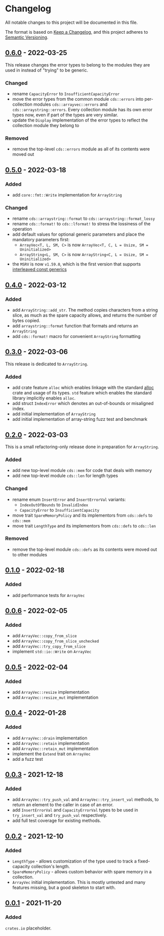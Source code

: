 # Changelog
All notable changes to this project will be documented in this file.

The format is based on [Keep a Changelog](https://keepachangelog.com/en/1.0.0/),
and this project adheres to [Semantic Versioning](https://semver.org/spec/v2.0.0.html).

## [0.6.0] - 2022-03-25
This release changes the error types to belong to the modules they are used in
instead of "trying" to be generic.

### Changed
- rename `CapacityError` to `InsufficientCapacityError`
- move the error types from the common module `cds::errors` into per-collection modules
  `cds::arrayvec::errors` and `cds::arraystring::errors`. Every collection module
  has its own error types now, even if part of the types are very similar.
- update the `Display` implementation of the error types to reflect the collection
  module they belong to

### Removed
- remove the top-level `cds::errors` module as all of its contents were moved out

## [0.5.0] - 2022-03-18
### Added
- add `core::fmt::Write` implementation for `ArrayString`

### Changed
- rename `cds::arraystring::format` to `cds::arraystring::format_lossy`
- rename `cds::format!` to `cds::lformat!` to stress the lossiness of the operation
- add default values for optional generic parameters and place the mandatory parameters first:
  - `ArrayVec<T, L, SM, C>` is now `ArrayVec<T, C, L = Usize, SM = Uninitialized>`
  - `ArrayString<L, SM, C>` is now `ArrayString<C, L = Usize, SM = Uninitialized>`
- the `MSRV` is now `v1.59.0`, which is the first version that supports
  [interleaved const generics]

[interleaved const generics]: https://blog.rust-lang.org/2022/02/24/Rust-1.59.0.html#const-generics-defaults-and-interleaving

## [0.4.0] - 2022-03-12
### Added
- add `ArrayString::add_str`. The method copies characters from a string slice,
  as much as the spare capacity allows, and returns the number of bytes copied.
- add `arraystring::format` function that formats and returns an `ArrayString`
- add `cds::format!` macro for convenient `ArrayString` formatting

## [0.3.0] - 2022-03-06
This release is dedicated to `ArrayString`.

### Added
- add crate feature `alloc` which enables linkage with the standard [alloc] crate
  and usage of its types. `std` feature which enables the standard library implicitly
  enables `alloc`.
- add struct `IndexError` which denotes an out-of-bounds or misaligned index.
- add initial implementation of `ArrayString`
- add initial implementation of array-string fuzz test and benchmark

[alloc]: https://doc.rust-lang.org/alloc/

## [0.2.0] - 2022-03-03
This is a small refactoring-only release done in preparation for `ArrayString`.

### Added
- add new top-level module `cds::mem` for code that deals with memory
- add new top-level module `cds::len` for length types

### Changed
- rename enum `InsertError` and `InsertErrorVal` variants:
  - `IndexOutOfBounds` to `InvalidIndex`
  - `CapacityError` to `InsufficientCapacity`
- move trait `SpareMemoryPolicy` and its implementors from `cds::defs` to `cds::mem`
- move trait `LengthType` and its implementors from `cds::defs` to `cds::len`

### Removed
- remove the top-level module `cds::defs` as its contents were moved out to other modules

## [0.1.0] - 2022-02-18
### Added
- add performance tests for `ArrayVec`

## [0.0.6] - 2022-02-05
### Added
- add `ArrayVec::copy_from_slice`
- add `ArrayVec::copy_from_slice_unchecked`
- add `ArrayVec::try_copy_from_slice`
- implement `std::io::Write` on `ArrayVec`

## [0.0.5] - 2022-02-04
### Added
- add `ArrayVec::resize` implementation
- add `ArrayVec::resize_mut` implementation

## [0.0.4] - 2022-01-28
### Added
- add `ArrayVec::drain` implementation
- add `ArrayVec::retain` implementation
- add `ArrayVec::retain_mut` implementation
- implement the `Extend` trait on `ArrayVec`
- add a fuzz test

## [0.0.3] - 2021-12-18
### Added
- add `ArrayVec::try_push_val` and `ArrayVec::try_insert_val` methods, to return an element to the caller
  in case of an error.
- add `InsertErrorVal` and `CapacityErrorVal` types to be used in `try_insert_val` and `try_push_val` respectively.
- add full test coverage for existing methods.

## [0.0.2] - 2021-12-10
### Added
- `LengthType` - allows customization of the type used to track a fixed-capacity collection's
  length.
- `SpareMemoryPolicy` - allows custom behavior with spare memory in a collection.
- `ArrayVec` initial implementation. This is mostly untested and many features missing,
  but a good skeleton to start with.

## [0.0.1] - 2021-11-20
### Added
`crates.io` placeholder.


[0.0.1]: https://github.com/r-bk/cds/releases/tag/v0.0.1
[0.0.2]: https://github.com/r-bk/cds/compare/v0.0.1...v0.0.2
[0.0.3]: https://github.com/r-bk/cds/compare/v0.0.2...v0.0.3
[0.0.4]: https://github.com/r-bk/cds/compare/v0.0.3...v0.0.4
[0.0.5]: https://github.com/r-bk/cds/compare/v0.0.4...v0.0.5
[0.0.6]: https://github.com/r-bk/cds/compare/v0.0.5...v0.0.6
[0.1.0]: https://github.com/r-bk/cds/compare/v0.0.6...v0.1.0
[0.2.0]: https://github.com/r-bk/cds/compare/v0.1.0...v0.2.0
[0.3.0]: https://github.com/r-bk/cds/compare/v0.2.0...v0.3.0
[0.4.0]: https://github.com/r-bk/cds/compare/v0.3.0...v0.4.0
[0.5.0]: https://github.com/r-bk/cds/compare/v0.4.0...v0.5.0
[0.6.0]: https://github.com/r-bk/cds/compare/v0.5.0...v0.6.0
